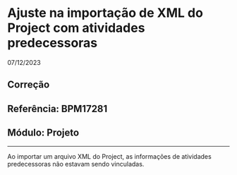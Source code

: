 # Ajuste na importação de XML do Project com atividades predecessoras
07/12/2023
## Correção
## Referência: BPM17281
## Módulo: Projeto
***

Ao importar um arquivo XML do Project, as informações de atividades predecessoras não estavam sendo vinculadas.

